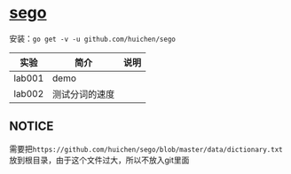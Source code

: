 # [sego](https://github.com/huichen/sego)
安装：`go get -v -u github.com/huichen/sego`

|实验|简介|说明|
|---|---|---|
|lab001|demo||
|lab002|测试分词的速度||

## NOTICE
需要把`https://github.com/huichen/sego/blob/master/data/dictionary.txt`放到根目录，由于这个文件过大，所以不放入git里面